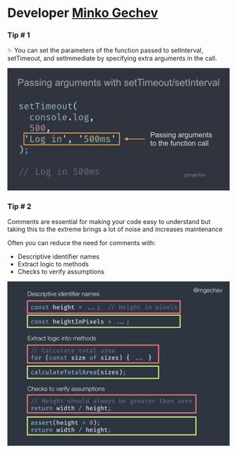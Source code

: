 # Developer [Minko Gechev](https://twitter.com/mgechev)

### Tip # 1

✨ You can set the parameters of the function passed to setInterval, setTimeout, and setImmediate by specifying extra arguments in the call.

![passing-args](./media/mgechev/passing-args.jpeg)

### Tip # 2

Comments are essential for making your code easy to understand but taking this to the extreme brings a lot of noise and increases maintenance

Often you can reduce the need for comments with:

- Descriptive identifier names
- Extract logic to methods
- Checks to verify assumptions

![passing-args](./media/mgechev/comments.png)
